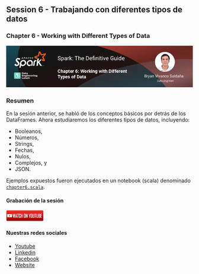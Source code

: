 ## Session 6 - Trabajando con diferentes tipos de datos
### Chapter 6 - Working with Different Types of Data

![Banner Session 6](../../assets/banner_session_6.png)

### Resumen
En la sesión anterior, se habló de los conceptos básicos por detrás de los DataFrames. Ahora estudiaremos los diferentes tipos de datos, incluyendo:

* Booleanos,
* Números,
* Strings,
* Fechas,
* Nulos,
* Complejos, y
* JSON.

Ejemplos expuestos fueron ejecutados en un notebook (scala) denominado [`chapter6.scala`](chapter6.scala).

#### Grabación de la sesión

[![Watch Session 6](../../assets/youtube.png)](https://www.youtube.com/watch?v=c0gwAFyiD9Q)

#### Nuestras redes sociales
* [Youtube](https://www.youtube.com/channel/UCqFCoUEvxR23ymmih0GD7mQ?sub_confirmation=1 'Subscríbate al canal')
* [Linkedin](https://www.linkedin.com/company/data-engineering-latam/ 'Síganos en Linkedin')
* [Facebook](https://www.facebook.com/dataengineeringlatam/ 'Síganos en Facebook')
* [Website](https://expy.bio/dataengineeringlatam 'Nuestro website')

